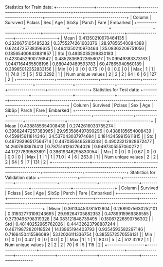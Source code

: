 Statistics for Train data:
+-------------------+---------------------+--------------------+---------------------+-------------------+--------------------+--------------------+-------------------+---------------------+
|       Column      |       Survived      |       Pclass       |         Sex         |        Age        |       SibSp        |       Parch        |        Fare       |       Embarked      |
+-------------------+---------------------+--------------------+---------------------+-------------------+--------------------+--------------------+-------------------+---------------------+
|        Mean       | 0.41350210970464135 | 0.2320675105485232 |  0.3755274261603376 | 28.97856540084388 | 0.6244725738396625 | 0.4641350210970464 | 35.08363206751056 | 0.18565400843881857 |
|        Std        |  0.4935035299830183 | 0.4230452900776842 | 0.48528368023656077 | 15.09949383373163 | 1.0447164465508196 | 0.880449489593783  | 60.47865940560189 | 0.38965012352833156 |
|        Min        |          0          |         0          |          0          |        0.75       |         0          |         0          |        0.0        |          0          |
|        Max        |          1          |         1          |          1          |        74.0       |         5          |         5          |      512.3292     |          1          |
| Num unique values |          2          |         2          |          2          |         64        |         6          |         6          |        127        |          2          |
+-------------------+---------------------+--------------------+---------------------+-------------------+--------------------+--------------------+-------------------+---------------------+
Statistics for Test data:
+-------------------+---------------------+--------------------+---------------------+--------------------+--------------------+--------------------+--------------------+---------------------+
|       Column      |       Survived      |       Pclass       |         Sex         |        Age         |       SibSp        |       Parch        |        Fare        |       Embarked      |
+-------------------+---------------------+--------------------+---------------------+--------------------+--------------------+--------------------+--------------------+---------------------+
|        Mean       |  0.4388185654008439 | 0.2742616033755274 | 0.39662447257383965 | 29.953586497890296 | 0.4388185654008439 | 0.459915611814346  | 34.537043037974684 | 0.18143459915611815 |
|        Std        | 0.49729296517564714 | 0.4470856465393248 | 0.49023212928672477 |  14.2607938976413  | 0.7875161262764026 | 0.9497305557060272 | 44.17277839583691  | 0.38619346295830054 |
|        Min        |          0          |         0          |          0          |        0.67        |         0          |         0          |        0.0         |          0          |
|        Max        |          1          |         1          |          1          |        71.0        |         4          |         6          |       263.0        |          1          |
| Num unique values |          2          |         2          |          2          |         64         |         5          |         7          |        131         |          2          |
+-------------------+---------------------+--------------------+---------------------+--------------------+--------------------+--------------------+--------------------+---------------------+
Statistics for Validation data:
+-------------------+---------------------+---------------------+---------------------+-------------------+--------------------+--------------------+--------------------+---------------------+
|       Column      |       Survived      |        Pclass       |         Sex         |        Age        |       SibSp        |       Parch        |        Fare        |       Embarked      |
+-------------------+---------------------+---------------------+---------------------+-------------------+--------------------+--------------------+--------------------+---------------------+
|        Mean       | 0.36134453781512604 |  0.2689075630252101 | 0.31932773109243695 | 29.99264705882353 | 0.4789915966386555 | 0.3739495798319328 | 34.083121848739495 | 0.18067226890756302 |
|        Std        | 0.48140252965762026 | 0.44432623798887244 | 0.46719872820118524 | 14.13965194403793 | 0.9354593582297146 | 0.7166450415586089 | 53.12026111336754  |  0.3855572570556131 |
|        Min        |          0          |          0          |          0          |        0.42       |         0          |         0          |        0.0         |          0          |
|        Max        |          1          |          1          |          1          |        80.0       |         5          |         4          |      512.3292      |          1          |
| Num unique values |          2          |          2          |          2          |         70        |         6          |         5          |        115         |          2          |
+-------------------+---------------------+---------------------+---------------------+-------------------+--------------------+--------------------+--------------------+---------------------+
